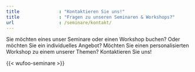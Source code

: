 ```yaml
---
title               : "Kontaktieren Sie uns!"
title               : "Fragen zu unseren Seminaren & Workshops?"
url                 : /seminare/kontakt/
---
```

Sie möchten eines unser Seminare oder einen Workshop buchen? Oder möchten Sie ein individuelles Angebot? Möchten Sie einen personalisierten Workshop zu einem unserer Themen? Kontaktieren Sie uns!
<!-- readmore -->

{{< wufoo-seminare >}}